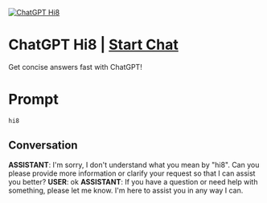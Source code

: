 
[![ChatGPT Hi8](https://flow-prompt-covers.s3.us-west-1.amazonaws.com/icon/vintage/vint_8.png)](https://gptcall.net/chat.html?data=%7B%22contact%22%3A%7B%22id%22%3A%22tkBZmHz83KIaxRzgp-KIF%22%2C%22flow%22%3Atrue%7D%7D)
# ChatGPT Hi8 | [Start Chat](https://gptcall.net/chat.html?data=%7B%22contact%22%3A%7B%22id%22%3A%22tkBZmHz83KIaxRzgp-KIF%22%2C%22flow%22%3Atrue%7D%7D)
Get concise answers fast with ChatGPT!

# Prompt

```
hi8
```

## Conversation

**ASSISTANT**: I'm sorry, I don't understand what you mean by "hi8". Can you please provide more information or clarify your request so that I can assist you better?
**USER**: ok
**ASSISTANT**: If you have a question or need help with something, please let me know. I'm here to assist you in any way I can.



